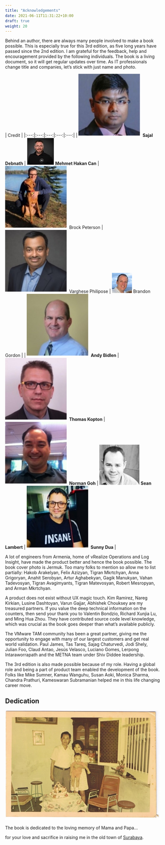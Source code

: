 ```yaml
---
title: "Acknowledgements"
date: 2021-06-11T11:31:22+10:00
draft: true
weight: 20
---
```


Behind an author, there are always many people involved to make a book possible. This is especially true for this 3rd edition, as five long years have passed since the 2nd edition. I am grateful for the feedback, help and encouragement provided by the following individuals. The book is a living document, so it will get regular updates over time. As IT professionals change title and companies, let’s stick with just name and photo.

| Credit | 
|:---:|:---:|:---:|:---:|:---:|
| ![](sajal-debnath.jpg?width=120px&display=block&spacing=0px) **Sajal Debnath** | ![](mehmet-hakan-can.jpg?width=120px&display=block) **Mehmet Hakan Can** | ![](brock-peterson.jpg?width=120px&display=block) Brock Peterson | ![](varghese-philipose.jpg?width=120px&display=block) Varghese Philipose | ![](brandon-gordon.jpg?width=120px&display=block) Brandon Gordon | 
| ![](andy-bidlen.jpg?width=120px&display=block&spacing=0px) **Andy Bidlen** | ![](thomas-kopton.jpg?width=120px&display=block) **Thomas Kopton** | ![](norman-goh.jpg?width=120px&display=block) **Norman Goh** | ![](sean-lambert.jpg?width=120px&display=block) **Sean Lambert** | ![](sunny-dua.jpg?width=120px&display=block) **Sunny Dua** | 

A lot of engineers from Armenia, home of vRealize Operations and Log Insight, have made the product better and hence the book possible. The book cover photo is Jermuk. Too many folks to mention so allow me to list partially: Hakob Arakelyan, Felix Azizyan, Tigran Mkrtchyan, Anna Grigoryan, Anahit Serobyan, Artur Aghabekyan, Gagik Manukyan, Vahan Tadevosyan, Tigran Avagimyants, Tigran Matevosyan, Robert Mesropyan, and Arman Mkrtchyan.

A product does not exist without UX magic touch. Kim Ramirez, Nareg Kirkian, Lusine Dashtoyan, Varun Gajjar, Abhishek Chouksey are my treasured partners.
If you value the deep technical information on the counters, then send your thank you to Valentin Bondzio, Richard Xunjia Lu, and Ming Hua Zhou. They have contributed source code level knowledge, which was crucial as the book goes deeper than what’s available publicly. 

The VMware TAM community has been a great partner, giving me the opportunity to engage with many of our largest customers and get real world validation. Paul James, Tas Tareq, Sajag Chaturvedi, Jodi Shely, Julian Foo, Claud Antao, Jesús Velasco, Luciano Gomes, Lerpong Intaraworrapath and the METNA team under Shiv Diddee leadership.

The 3rd edition is also made possible because of my role. Having a global role and being a part of product team enabled the development of the book. Folks like Mike Sumner, Kamau Wanguhu, Susan Aoki, Monica Sharma, Chandra Prathuri, Kameswaran Subramanian helped me in this life changing career move.  

## Dedication

![](dedication.jpg)

The book is dedicated to the loving memory of Mama and Papa… 

for your love and sacrifice in raising me in the old town of [Surabaya](https://www.youtube.com/watch?v=5KNb8r5mqNg).
